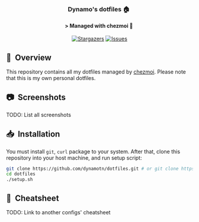 <div align="center">

### Dynamo's dotfiles :house:&nbsp;

#### \> Managed with chezmoi :robot:&nbsp;
</div>

<p align="center">
	<a href="https://github.com/dynamotn/dotfiles/stargazers">
		<img alt="Stargazers" src="https://img.shields.io/github/stars/dynamotn/dotfiles?style=for-the-badge&logo=starship&color=C9CBFF&logoColor=D9E0EE&labelColor=302D41"></a>
	<a href="https://github.com/dynamotn/dotfiles/issues">
		<img alt="Issues" src="https://img.shields.io/github/issues/dynamotn/dotfiles?style=for-the-badge&logo=gitbook&color=B5E8E0&logoColor=D9E0EE&labelColor=302D41"></a>
</p>

## :book:&nbsp; Overview

This repository contains all my dotfiles managed by [chezmoi](https://github.com/twpayne/chezmoi).
Please note that this is my own personal dotfiles.

## :camera:&nbsp; Screenshots
TODO: List all screenshots

## :inbox_tray:&nbsp; Installation
You must install `git`, `curl` package to your system.
After that, clone this repository into your host machine, and run setup script:

```sh
git clone https://github.com/dynamotn/dotfiles.git # or git clone https://gitlab.com/dynamo-config/dotfiles.git
cd dotfiles
./setup.sh
```

## :scroll:&nbsp; Cheatsheet
TODO: Link to another configs' cheatsheet
